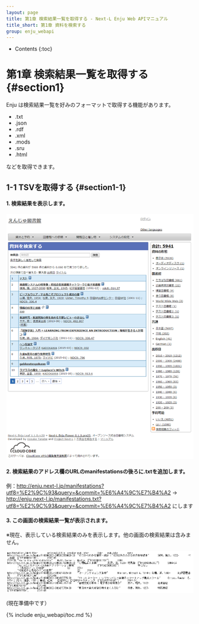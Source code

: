```yaml
---
layout: page
title: 第1章 検索結果一覧を取得する - Next-L Enju Web APIマニュアル
title_short: 第1章 資料を検索する
group: enju_webapi
---
```


* Contents
{:toc}

第1章 検索結果一覧を取得する {#section1}
================================

Enju は検索結果一覧を好みのフォーマットで取得する機能があります。

* .txt
* .json
* .rdf
* .xml
* .mods
* .sru
* .html

などを取得できます。

1-1 TSVを取得する {#section1-1}
------------------------------------

#### 1. 検索結果を表示します。

![検索結果を表示](../assets/images/image_webapi_search_result.png)

#### 2. 検索結果のアドレス欄のURLのmanifestationsの後ろに.txtを追加します。

例：http://enju.next-l.jp/manifestations?utf8=%E2%9C%93&query=&commit=%E6%A4%9C%E7%B4%A2 → http://enju.next-l.jp/manifestations.txt?utf8=%E2%9C%93&query=&commit=%E6%A4%9C%E7%B4%A2
にします

#### 3. この画面の検索結果一覧が表示されます。

※現在、表示している検索結果のみを表示します。他の画面の検索結果は含みません。

![検索結果のTSV](../assets/images/image_webapi_search_result_txt.png)


(現在準備中です）

{% include enju_webapi/toc.md %}
